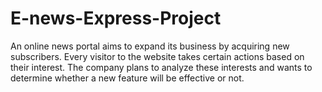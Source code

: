 # E-news-Express-Project
An online news portal aims to expand its business by acquiring new subscribers. Every visitor to the website takes certain actions based on their interest. The company plans to analyze these interests and wants to determine whether a new feature will be effective or not.
